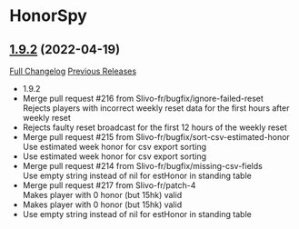 # HonorSpy

## [1.9.2](https://github.com/kakysha/HonorSpy/tree/1.9.2) (2022-04-19)
[Full Changelog](https://github.com/kakysha/HonorSpy/compare/1.9.1...1.9.2) [Previous Releases](https://github.com/kakysha/HonorSpy/releases)

- 1.9.2  
- Merge pull request #216 from Slivo-fr/bugfix/ignore-failed-reset  
    Rejects players with incorrect weekly reset data for the first hours after weekly reset  
- Rejects faulty reset broadcast for the first 12 hours of the weekly reset  
- Merge pull request #215 from Slivo-fr/bugfix/sort-csv-estimated-honor  
    Use estimated week honor for csv export sorting  
- Use estimated week honor for csv export sorting  
- Merge pull request #214 from Slivo-fr/bugfix/missing-csv-fields  
    Use empty string instead of nil for estHonor in standing table  
- Merge pull request #217 from Slivo-fr/patch-4  
    Makes player with 0 honor (but 15hk) valid  
- Makes player with 0 honor (but 15hk) valid  
- Use empty string instead of nil for estHonor in standing table  
